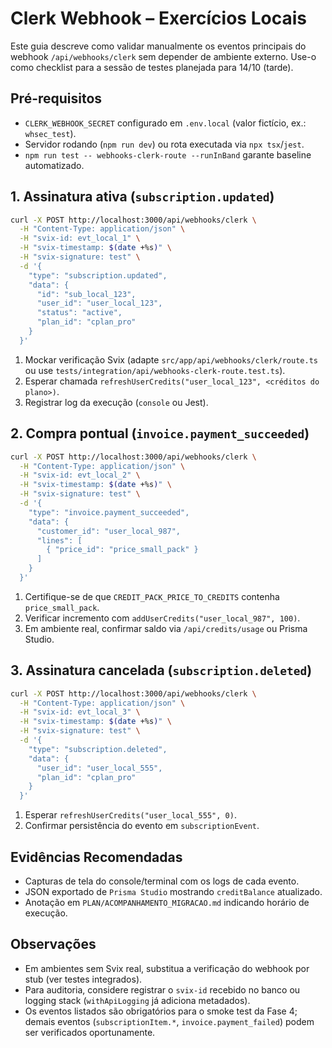 # Clerk Webhook – Exercícios Locais

Este guia descreve como validar manualmente os eventos principais do webhook `/api/webhooks/clerk` sem depender de ambiente externo. Use-o como checklist para a sessão de testes planejada para 14/10 (tarde).

## Pré-requisitos
- `CLERK_WEBHOOK_SECRET` configurado em `.env.local` (valor fictício, ex.: `whsec_test`).
- Servidor rodando (`npm run dev`) ou rota executada via `npx tsx`/`jest`.
- `npm run test -- webhooks-clerk-route --runInBand` garante baseline automatizado.

## 1. Assinatura ativa (`subscription.updated`)
```bash
curl -X POST http://localhost:3000/api/webhooks/clerk \
  -H "Content-Type: application/json" \
  -H "svix-id: evt_local_1" \
  -H "svix-timestamp: $(date +%s)" \
  -H "svix-signature: test" \
  -d '{
    "type": "subscription.updated",
    "data": {
      "id": "sub_local_123",
      "user_id": "user_local_123",
      "status": "active",
      "plan_id": "cplan_pro"
    }
  }'
```
1. Mockar verificação Svix (adapte `src/app/api/webhooks/clerk/route.ts` ou use `tests/integration/api/webhooks-clerk-route.test.ts`).
2. Esperar chamada `refreshUserCredits("user_local_123", <créditos do plano>)`.
3. Registrar log da execução (`console` ou Jest).

## 2. Compra pontual (`invoice.payment_succeeded`)
```bash
curl -X POST http://localhost:3000/api/webhooks/clerk \
  -H "Content-Type: application/json" \
  -H "svix-id: evt_local_2" \
  -H "svix-timestamp: $(date +%s)" \
  -H "svix-signature: test" \
  -d '{
    "type": "invoice.payment_succeeded",
    "data": {
      "customer_id": "user_local_987",
      "lines": [
        { "price_id": "price_small_pack" }
      ]
    }
  }'
```
1. Certifique-se de que `CREDIT_PACK_PRICE_TO_CREDITS` contenha `price_small_pack`.
2. Verificar incremento com `addUserCredits("user_local_987", 100)`.
3. Em ambiente real, confirmar saldo via `/api/credits/usage` ou Prisma Studio.

## 3. Assinatura cancelada (`subscription.deleted`)
```bash
curl -X POST http://localhost:3000/api/webhooks/clerk \
  -H "Content-Type: application/json" \
  -H "svix-id: evt_local_3" \
  -H "svix-timestamp: $(date +%s)" \
  -H "svix-signature: test" \
  -d '{
    "type": "subscription.deleted",
    "data": {
      "user_id": "user_local_555",
      "plan_id": "cplan_pro"
    }
  }'
```
1. Esperar `refreshUserCredits("user_local_555", 0)`.
2. Confirmar persistência do evento em `subscriptionEvent`.

## Evidências Recomendadas
- Capturas de tela do console/terminal com os logs de cada evento.
- JSON exportado de `Prisma Studio` mostrando `creditBalance` atualizado.
- Anotação em `PLAN/ACOMPANHAMENTO_MIGRACAO.md` indicando horário de execução.

## Observações
- Em ambientes sem Svix real, substitua a verificação do webhook por stub (ver testes integrados).
- Para auditoria, considere registrar o `svix-id` recebido no banco ou logging stack (`withApiLogging` já adiciona metadados).
- Os eventos listados são obrigatórios para o smoke test da Fase 4; demais eventos (`subscriptionItem.*`, `invoice.payment_failed`) podem ser verificados oportunamente.
